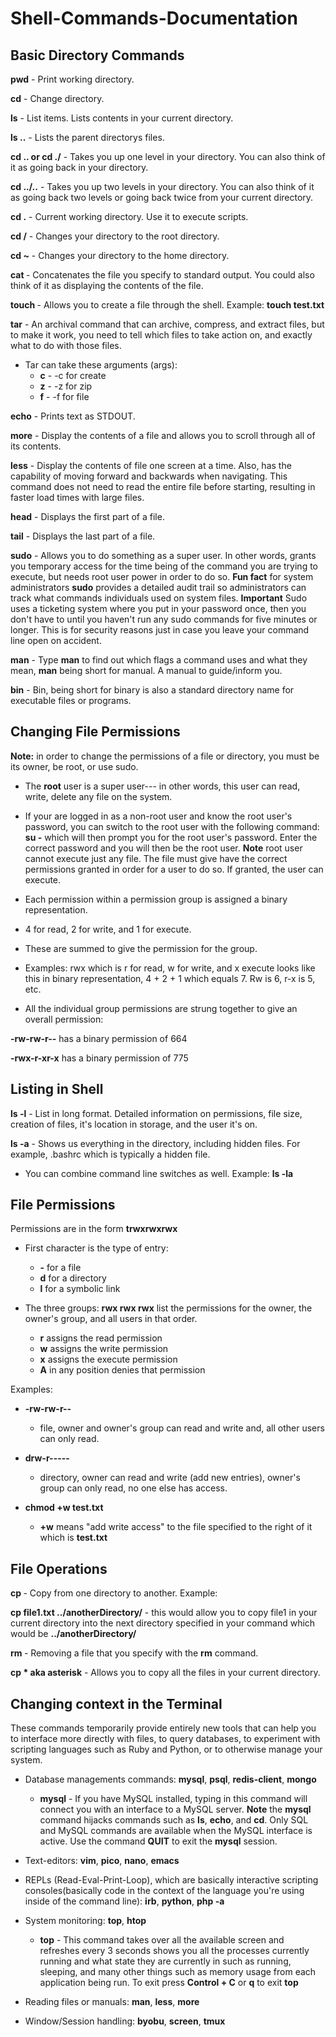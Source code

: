 # Shell-Commands-Documentation

## Basic Directory Commands

**pwd** - Print working directory.

**cd** - Change directory.

**ls** - List items. Lists contents in your current directory.

**ls ..** - Lists the parent directorys files.

**cd .. or cd ./** - Takes you up one level in your directory. You can also think of it as going back in your directory.

**cd ../..** - Takes you up two levels in your directory. You can also think of it as going back two levels or going back twice from your current directory.

**cd .** - Current working directory. Use it to execute scripts.

**cd /** - Changes your directory to the root directory.

**cd ~** - Changes your directory to the home directory.

**cat <filename>** - Concatenates the file you specify to standard output. You could also think of it as displaying the contents of the file.

**touch <filename>** - Allows you to create a file through the shell. Example: **touch test.txt**

**tar** - An archival command that can archive, compress, and extract files, but to make it work, you need to tell which files to take action on, and exactly what to do with those files.
  * Tar can take these arguments (args):
    * **c** - -c for create
    * **z** - -z for zip
    * **f** - -f for file

**echo** - Prints text as STDOUT.

**more** - Display the contents of a file and allows you to scroll through all of its contents.

**less** - Display the contents of file one screen at a time. Also, has the capability of moving forward and backwards when navigating. This command does not need to read the entire file before starting, resulting in faster load times with large files.

**head** - Displays the first part of a file.

**tail** - Displays the last part of a file.

**sudo** - Allows you to do something as a super user. In other words, grants you temporary access for the time being of the command you are trying to execute, but needs root user power in order to do so. **Fun fact** for system administrators **sudo** provides a detailed audit trail so administrators can track what commands individuals used on system files. **Important** Sudo uses a ticketing system where you put in your password once, then you don't have to until you haven't run any sudo commands for five minutes or longer. This is for security reasons just in case you leave your command line open on accident.

**man** - Type **man** to find out which flags a command uses and what they mean, **man** being short for manual. A manual to guide/inform you.

**bin** - Bin, being short for binary is also a standard directory name for executable files or programs.

## Changing File Permissions

**Note:** in order to change the permissions of a file or directory, you must be its owner, be root, or use sudo.

* The **root** user is a super user--- in other words, this user can read, write, delete any file on the system.

* If your are logged in as a non-root user and know the root user's password, you can switch to the root user with the following command: **su -** which will then prompt you for the root user's password. Enter the correct password and you will then be the root user. **Note** root user cannot execute just any file. The file must give have the correct permissions granted in order for a user to do so. If granted, the user can execute.

* Each permission within a permission group is assigned a binary representation.

* 4 for read, 2 for write, and 1 for execute.

* These are summed to give the permission for the group.

* Examples: rwx which is r for read, w for write, and x execute looks like this in binary representation, 4 + 2 + 1 which equals 7. Rw is 6, r-x is 5, etc.

* All the individual group permissions are strung together to give an overall permission:

**-rw-rw-r--** has a binary permission of 664

**-rwx-r-xr-x** has a binary permission of 775

## Listing in Shell

**ls -l** - List in long format. Detailed information on permissions, file size, creation of files, it's location in storage, and the user it's on.

**ls -a** - Shows us everything in the directory, including hidden files. For example, .bashrc which is typically a hidden file.

* You can combine command line switches as well. Example: **ls -la**

## File Permissions

Permissions are in the form **trwxrwxrwx**

* First character is the type of entry:
  * **-** for a file
  * **d** for a directory
  * **l** for a symbolic link

* The three groups: **rwx rwx rwx** list the permissions for the owner, the owner's group, and all users in that order.
  * **r** assigns the read permission
  * **w** assigns the write permission
  * **x** assigns the execute permission
  * **A** in any position denies that permission

Examples:

* **-rw-rw-r--**

  * file, owner and owner's group can read and write and, all other users can only read.   

* **drw-r-----**

    * directory, owner can read and write (add new entries), owner's group can only read, no one else has access.

* **chmod +w test.txt**

    * **+w** means "add write access" to the file specified to the right of it which is **test.txt**

## File Operations

**cp <filename>** - Copy from one directory to another. Example:

**cp file1.txt ../anotherDirectory/** - this would allow you to copy file1 in your current directory into the next directory specified in your command which would be **../anotherDirectory/**

**rm <filename>** - Removing a file that you specify with the **rm** command.

**cp * aka asterisk** - Allows you to copy all the files in your current directory.

## Changing context in the Terminal

These commands temporarily provide entirely new tools that can help you to interface more directly with files, to query databases, to experiment with scripting languages such as Ruby and Python, or to otherwise manage your system.

* Database managements commands: **mysql**, **psql**, **redis-client**, **mongo**
  * **mysql** - If you have MySQL installed, typing in this command will connect you with an interface to a MySQL server. **Note** the **mysql** command hijacks commands such as **ls**, **echo**, and **cd**. Only SQL and MySQL commands are available when the MySQL interface is active. Use the command **QUIT** to exit the **mysql** session.

* Text-editors: **vim**, **pico**, **nano**, **emacs**

* REPLs (Read-Eval-Print-Loop), which are basically interactive scripting consoles(basically code in the context of the language you're using inside of the command line): **irb**, **python**, **php -a**

* System monitoring: **top**, **htop**
  * **top** - This command takes over all the available screen and refreshes every 3 seconds shows you all the processes currently running and what state they are currently in such as running, sleeping, and many other things such as memory usage from each application being run. To exit press **Control + C** or **q** to exit **top**

* Reading files or manuals: **man**, **less**, **more**

* Window/Session handling: **byobu**, **screen**, **tmux**
